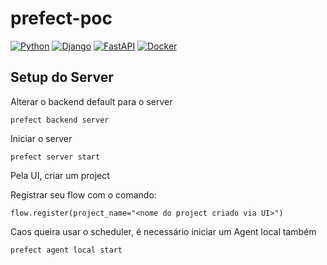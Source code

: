 # prefect-poc

[![Python](https://img.shields.io/badge/python-%2314354C.svg?style=flat&logo=python&logoColor=white)](https://www.python.org/)
[![Django](https://img.shields.io/badge/django-%23092E20.svg?style=flat&logo=django&logoColor=white)](https://www.djangoproject.com/)
[![FastAPI](https://img.shields.io/badge/FastAPI-005571?style=flat&logo=fastapi)](https://fastapi.tiangolo.com/)
[![Docker](https://img.shields.io/badge/docker-%230db7ed.svg?style=flat&logo=docker&logoColor=white)](https://www.docker.com/)

## Setup do Server

Alterar o backend default para o server
```
prefect backend server
```

Iniciar o server
```
prefect server start
```

Pela UI, criar um project

Registrar seu flow com o comando:
```
flow.register(project_name="<nome do project criado via UI>")
```

Caos queira usar o scheduler, é necessário iniciar um Agent local também
```
prefect agent local start
```
